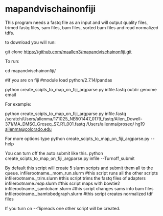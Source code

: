 # mapandvischainonfiji

This program needs a fastq file as an input and will output quality files, trimed fastq files, sam files, bam files, sorted bam files and read normalized tdfs. 

to download you will run:

git clone https://github.com/maallen3/mapandvischainonfiji.git

To run:

cd mapandvischainonfiji/

#if you are on fiji 
#module load python/2.7.14/pandas

python create_scipts_to_map_on_fiji_argparse.py infile.fastq outdir genome email

For example:

python create_scipts_to_map_on_fiji_argparse.py infile.fastq /scratch/Users/allenma/171025_NB501447_0179_fastq/Allen_Dowell-371/MA_DMSO_Groseq_S7_R1_001.fastq /Users/allenma/proseq/ hg19 allenma@colorado.edu

For more options type
python create_scipts_to_map_on_fiji_argparse.py --help

You can turn off the auto submit like this.
python create_scipts_to_map_on_fiji_argparse.py infile <outdir> <genome> <email> --Turnoff_submit

By default this script will create 5 slurm scripts and submit them all to the queue.
infilerootname._mom_run.slurm #this script runs all the other scripts
infilerootname._trim.slurm #this script trims the fastq files of adapters
infilerootname._map_.slurm #this script maps with bowtie2
infilerootname._samtobam.slurm #this script changes sams into bam files
infilerootname._bamtobedgraph.slurm #this script creates normalized tdf files

If you turn on --flipreads one other script will be created. 



